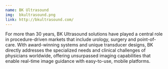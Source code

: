 ```yaml
---
name: BK Ultrasound
img:  bkultrasound.png
link: http://bkultrasound.com/
---
```

For more than 30 years, BK Ultrasound solutions have played a central role in procedure-driven markets that include urology, surgery and point-of-care. With award-winning systems and unique transducer designs, BK directly addresses the specialized needs and clinical challenges of physicians worldwide, offering unsurpassed imaging capabilities that enable real-time image guidance with easy-to-use, mobile platforms.
